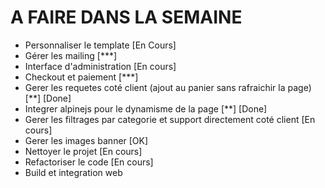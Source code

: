 # A FAIRE DANS LA SEMAINE

- Personnaliser le template [En Cours]
- Gérer les mailing [***]
- Interface d'administration [En cours]
- Checkout et paiement [***]
- Gerer les requetes coté client (ajout au panier sans rafraichir la page) [**] [Done]
- Integrer alpinejs pour le dynamisme de la page [**] [Done]
- Gerer les filtrages par categorie et support directement coté client [En cours]
- Gerer les images banner [OK]
- Nettoyer le projet [En cours]
- Refactoriser le code [En cours]
- Build et integration web
